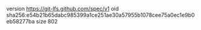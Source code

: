 version https://git-lfs.github.com/spec/v1
oid sha256:e54b21b65dabc985399a1ce251ae30a57955b1078cee75a0ec1e9b0eb58277ba
size 802
